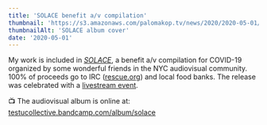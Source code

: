 ```yaml
---
title: 'SOLACE benefit a/v compilation'
thumbnail: 'https://s3.amazonaws.com/palomakop.tv/news/2020/2020-05-01/solace_album.jpg'
thumbnailAlt: 'SOLACE album cover'
date: '2020-05-01'
---
```


My work is included in *<a href="https://testucollective.bandcamp.com/album/solace" rel="noopener" target="_blank">SOLACE</a>*, a benefit a/v compilation for COVID-19 organized by some wonderful friends in the NYC audiovisual community. 100% of proceeds go to IRC (<a href="http://rescue.org" rel="noopener" target="_blank">rescue.org</a>) and local food banks. The release was celebrated with a <a href="https://www.facebook.com/events/165868941414155/" rel="noopener" target="_blank">livestream event</a>.

📺 The audiovisual album is online at: <a href="https://testucollective.bandcamp.com/album/solace" rel="noopener" target="_blank">testucollective.bandcamp.com/album/solace</a>

